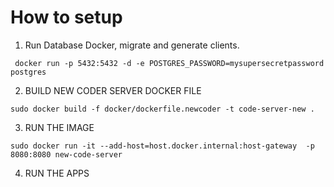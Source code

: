 # How to setup

1. Run Database Docker, migrate and generate clients.

```
 docker run -p 5432:5432 -d -e POSTGRES_PASSWORD=mysupersecretpassword postgres
```

2. BUILD NEW CODER SERVER DOCKER FILE

```
sudo docker build -f docker/dockerfile.newcoder -t code-server-new .
```

3. RUN THE IMAGE

```
sudo docker run -it --add-host=host.docker.internal:host-gateway  -p 8080:8080 new-code-server
```

4. RUN THE APPS
